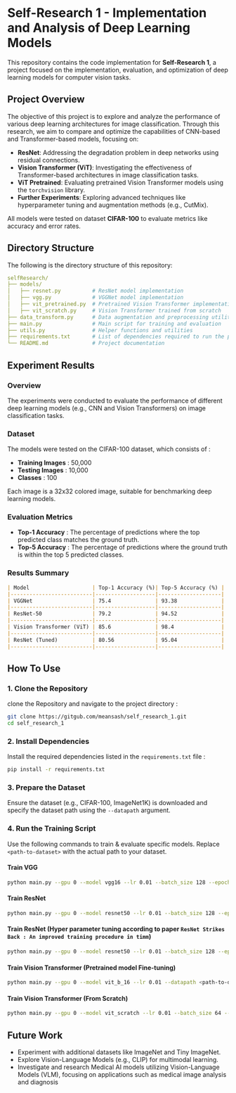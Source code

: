 # Self-Research 1 - Implementation and Analysis of Deep Learning Models
This repository contains the code implementation for **Self-Research 1**, a project focused on the implementation, evaluation, and optimization of deep learning models for computer vision tasks.

## Project Overview
The objective of this project is to explore and analyze the performance of various deep learning architectures for image classification. Through this research, we aim to compare and optimize the capabilities of CNN-based and Transformer-based models, focusing on:

- **ResNet**: Addressing the degradation problem in deep networks using residual connections.
- **Vision Transformer (ViT)**: Investigating the effectiveness of Transformer-based architectures in image classification tasks.
- **ViT Pretrained**: Evaluating pretrained Vision Transformer models using the `torchvision` library.
- **Further Experiments**: Exploring advanced techniques like hyperparameter tuning and augmentation methods (e.g., CutMix).

All models were tested on dataset **CIFAR-100** to evaluate metrics like accuracy and error rates.

## Directory Structure
The following is the directory structure of this repository:

```yaml
selfResearch/
├── models/
│   ├── resnet.py          # ResNet model implementation
│   ├── vgg.py             # VGGNet model implementation
│   ├── vit_pretrained.py  # Pretrained Vision Transformer implementation
│   ├── vit_scratch.py     # Vision Transformer trained from scratch
├── data_transform.py      # Data augmentation and preprocessing utilities
├── main.py                # Main script for training and evaluation
├── utils.py               # Helper functions and utilities
├── requirements.txt       # List of dependencies required to run the project
└── README.md              # Project documentation
```  

## Experiment Results  
### Overview
The experiments were conducted to evaluate the performance of different deep learning models (e.g., CNN and Vision Transformers) on image classification tasks.

### Dataset
The models were tested on the CIFAR-100 dataset, which consists of : 
- **Training Images** : 50,000
- **Testing Images** : 10,000
- **Classes** : 100

Each image is a 32x32 colored image, suitable for benchmarking deep learning models.

### Evaluation Metrics
- **Top-1 Accuracy** : The percentage of predictions where the top predicted class matches the ground truth.
- **Top-5 Accuracy** : The percentage of predictions where the ground truth is within the top 5 predicted classes.

### Results Summary
```markdown
| Model                    | Top-1 Accuracy (%)| Top-5 Accuracy (%) |
|--------------------------|-------------------|--------------------|
| VGGNet                   | 75.4              | 93.38              |
|--------------------------|-------------------|--------------------|
| ResNet-50                | 79.2              | 94.52              |
|--------------------------|-------------------|--------------------|
| Vision Transformer (ViT) | 85.6              | 98.4               |
|--------------------------|-------------------|--------------------|
| ResNet (Tuned)           | 80.56             | 95.04              |
|--------------------------|-------------------|--------------------|
```

## How To Use
### 1. Clone the Repository
clone the Repository and navigate to the project directory : 
```bash
git clone https://gitgub.com/meansash/self_research_1.git
cd self_research_1
```
### 2. Install Dependencies
Install the required dependencies listed in the `requirements.txt` file : 
```bash
pip install -r requirements.txt
```

### 3. Prepare the Dataset
Ensure the dataset (e.g., CIFAR-100, ImageNet1K) is downloaded and specify the dataset path using the `--datapath` argument.

### 4. Run the Training Script
Use the following commands to train & evaluate specific models. Replace `<path-to-dataset>` with the actual path to your dataset.
#### Train VGG
```bash
python main.py --gpu 0 --model vgg16 --lr 0.01 --batch_size 128 --epochs 200 --augmentation cutmix --optimizer sgd --weight_decay 0.0002 --loss CE --datapath <path-to-dataset> --wandb_run_name vgg16
```
#### Train ResNet
```bash
python main.py --gpu 0 --model resnet50 --lr 0.01 --batch_size 128 --epochs 200 --augmentation cutmix --optimizer sgd --weight_decay 0.0002 --loss CE --datapath <path-to-dataset> --wandb_run_name rn50_sgd_CE
```
#### Train ResNet (Hyper parameter tuning according to paper `ResNet Strikes Back : An improved training procedure in timm`)
```bash
python main.py --gpu 0 --model resnet50 --lr 0.01 --batch_size 128 --epochs 200 --augmentation cutmix --optimizer adamw --weight_decay 0.02 --loss BCE --warmup_epochs 5 --datapath <path-to-dataset> --wandb_run_name rn50_adamw_BCE
```
#### Train Vision Transformer (Pretrained model Fine-tuning) 
```bash
python main.py --gpu 0 --model vit_b_16 --lr 0.01 --datapath <path-to-dataset> --batch_size 128 --epochs 50 --augmentation cutmix --wandb_run_name vit_b_16
```
#### Train Vision Transformer (From Scratch)
```bash
python main.py --gpu 0 --model vit_scratch --lr 0.01 --batch_size 64 --epochs 100 --optimizer sgd --weight_decay 0.0002 --datapath <path-to-dataset> --wandb_run_name vit_from_scratch
```
## Future Work
- Experiment with additional datasets like ImageNet and Tiny ImageNet.
- Explore Vision-Language Models (e.g., CLIP) for multimodal learning.
- Investigate and research Medical AI models utilizing Vision-Language Models (VLM), focusing on applications such as medical image analysis and diagnosis